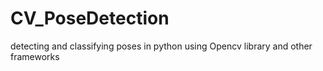 # CV_PoseDetection
detecting and classifying poses in python using Opencv library and other frameworks
